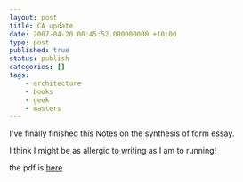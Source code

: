 ```yaml
---
layout: post
title: CA update
date: 2007-04-20 00:45:52.000000000 +10:00
type: post
published: true
status: publish
categories: []
tags:
    - architecture
    - books
    - geek
    - masters
---
```


<p>I've finally finished this Notes on the synthesis of form essay.</p>
<p>I think I might be as allergic to writing as I am to running!</p>
<p>the pdf is <a href="http://www.notionparallax.co.uk/Note%20on%20the%20synthesis%20of%20form%20-%20Ben%20Doherty.pdf" target="_blank">here </a></p>
